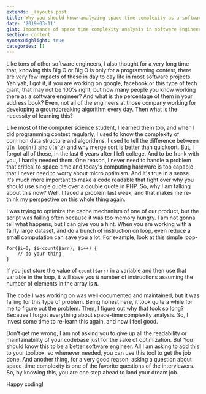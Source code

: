 ```yaml
---
extends: _layouts.post
title: Why you should know analyzing space-time complexity as a software engineer?
date: '2019-03-11'
gist: Importance of space time complexity analysis in software engineering field.
section: content
syntaxHighlight: true
categories: []
---
```


Like tons of other software engineers, I also thought for a very long time that, knowing this Big O or Big Θ is only for a programming contest, there are very few impacts of these in day to day life in most software projects. Yah yah, I got it, if you are working on google, facebook or this type of tech giant, that may not be 100% right, but how many people you know working there as a software engineer? And what is the percentage of them in your address book? Even, not all of the engineers at those company working for developing a groundbreaking algorithm every day. Then what is the necessity of learning this?

Like most of the computer science student, I learned them too, and when I did programming contest regularly, I used to know the complexity of common data structure and algorithms. I used to tell the difference between `O(n log(n))` and `O(n^2)` and why merge sort is better than quicksort. But, I forgot all of those, in the last 6 years after I left college. And to be frank with you, I hardly needed them. One reason, I never need to handle a problem that critical to space-time and today's computing hardware is too capable that I never need to worry about micro optimism. And it's true in a sense. It's much more important to make a code readable that fight over why you should use single quote over a double quote in PHP. So, why I am talking about this now? Well, I faced a problem last week, and that makes me re-think my perspective on this whole thing again.

I was trying to optimize the cache mechanism of one of our product, but the script was failing often because it was too memory hungry. I am not gonna tell what happens, but I can give you a hint. When you are working with a fairly large dataset, and do a bunch of instruction on loop, even reduce a small computation can save you a lot. For example, look at this simple loop-

```
for($i=0; $i<count($arr); $i++) {
    // do your thing
}
```

If you just store the value of `count($arr)` in a variable and then use that variable in the loop, it will save you `N` number of instructions assuming the number of elements in the array is `N`.

The code I was working on was well documented and maintained, but it was failing for this type of problem. Being honest here, it took quite a while for me to figure out the problem. Then, I figure out why that took so long? Because I forgot everything about space-time complexity analysis. So, I invest some time to re-learn this again, and now I feel good.

Don't get me wrong, I am not asking you to give up all the readability or maintainability of your codebase just for the sake of optimization. But You should know this to be a better software engineer. All I am asking to add this to your toolbox, so whenever needed, you can use this tool to get the job done. And another thing, for a very good reason, asking a question about space-time complexity is one of the favorite questions of the interviewers. So, by knowing this, you are one step ahead to land your dream job.

Happy coding!
